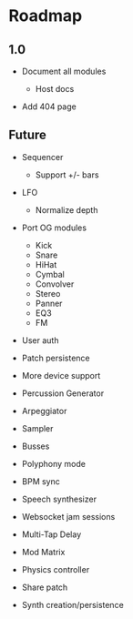 # Roadmap

## 1.0

+ Document all modules
  - Host docs

+ Add 404 page

## Future

+ Sequencer
  - Support +/- bars

+ LFO
  - Normalize depth

+ Port OG modules
  - Kick
  - Snare
  - HiHat
  - Cymbal
  - Convolver
  - Stereo
  - Panner
  - EQ3
  - FM

+ User auth
+ Patch persistence
+ More device support
+ Percussion Generator
+ Arpeggiator
+ Sampler
+ Busses
+ Polyphony mode
+ BPM sync
+ Speech synthesizer
+ Websocket jam sessions
+ Multi-Tap Delay
+ Mod Matrix
+ Physics controller
+ Share patch
+ Synth creation/persistence
